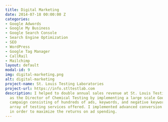 ```yaml
---
title: Digital Marketing
date: 2014-07-18 00:00:00 Z
categories:
- Google Adwords
- Google My Business
- Google Search Console
- Search Engine Optimization
- SEO
- WordPress
- Google Tag Manager
- CallRail
- Mailchimp
layout: default
modal-id: 9
img: digital-marketing.png
alt: digital-marketing
project-name: St. Louis Testing Laboratories
project-url: https://info.stltestlab.com
description: I helped to double annual sales revenue at St. Louis Testing Laboratories
  as the Director of Chemical Testing by implementing a large scale Google Adwords
  campaign consisting of hundreds of ads, keywords, and negative keywords for a wide
  array of testing services offered. I implemented advanced conversion tracking techniques
  in order to maximize the returns on ad spending.
---
```



